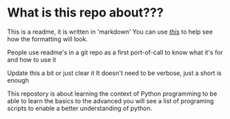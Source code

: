 # What is this repo about???
This is a readme, it is written in 'markdown'
You can use [*this*](https://dillinger.io/) to help see how the formatting will look.

People use readme's in a git repo as a first port-of-call to know what it's for and how to use it

Update this a bit or just clear it
It doesn't need to be verbose, just a short is enough

This repostory is about learning the context of Python programming to be able to learn the basics to the advanced you will see a list of programing scripts to enable a better understanding of python.

